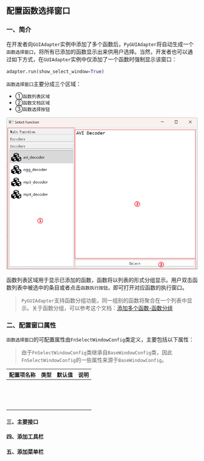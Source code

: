 ## 配置函数选择窗口

### 一、简介

在开发者向`GUIAdapter`实例中添加了多个函数后，`PyGUIAdapter`将自动生成一个`函数选择窗口`，将所有已添加的函数显示出来供用户选择。当然，开发者也可以通过如下方式，在`GUIAdapter`实例中仅添加了一个函数时强制显示该窗口：

```python
adapter.run(show_select_window=True)
```

`函数选择窗口`主要分成三个区域：

- ①`函数列表区域`
- ②`函数文档区域`
- ③`函数选择按钮`



<img src="../images/fn_select_window_areas.png" />



函数列表区域用于显示已添加的函数，函数将以列表的形式分组显示。用户双击函数列表中被选中的条目或者点击`函数执行按钮`，即可打开对应函数的执行窗口。

> `PyGUIAdapter`支持函数分组功能，同一组别的函数将聚合在一个列表中显示。关于函数分组，可以参考这个文档：[添加多个函数-函数分组](adapter/multiple_functions.md?id=四、函数分组)



### 二、配置窗口属性

`函数选择窗口`的可配置属性由`FnSelectWindowConfig`类定义，主要包括以下属性：

>  由于`FnSelectWindowConfig`类继承自`BaseWindowConfig`类，因此`FnSelectWindowConfig`的一些属性来源于`BaseWindowConfig`。

| 配置项名称 | 类型 | 默认值 | 说明 |
| ---------- | ---- | ------ | ---- |
|            |      |        |      |
|            |      |        |      |
|            |      |        |      |
|            |      |        |      |
|            |      |        |      |
|            |      |        |      |
|            |      |        |      |
|            |      |        |      |
|            |      |        |      |
|            |      |        |      |
|            |      |        |      |
|            |      |        |      |
|            |      |        |      |
|            |      |        |      |
|            |      |        |      |

#### 三、主要接口

#### 四、添加工具栏

#### 五、添加菜单栏





